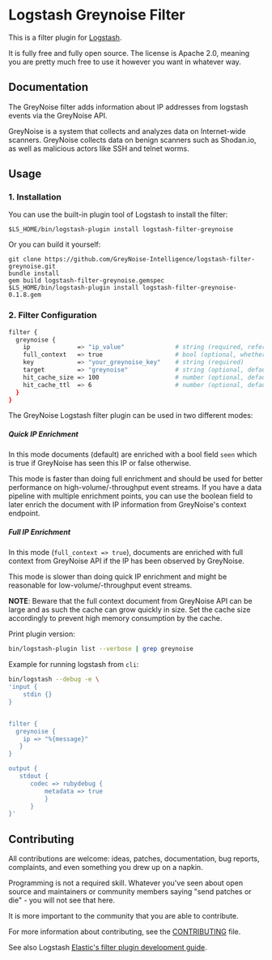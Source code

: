 # Logstash Greynoise Filter 
This is a filter plugin for [Logstash](https://github.com/elastic/logstash).

It is fully free and fully open source. The license is Apache 2.0, meaning you are pretty much free to use it however you want in whatever way.

## Documentation

The GreyNoise filter adds information about IP addresses from logstash events via the GreyNoise API.

GreyNoise is a system that collects and analyzes data on Internet-wide scanners.
GreyNoise collects data on benign scanners such as Shodan.io, as well as malicious actors like SSH and telnet worms.

## Usage
### 1. Installation
You can use the built-in plugin tool of Logstash to install the filter:
```
$LS_HOME/bin/logstash-plugin install logstash-filter-greynoise
```

Or you can build it yourself:
```
git clone https://github.com/GreyNoise-Intelligence/logstash-filter-greynoise.git
bundle install
gem build logstash-filter-greynoise.gemspec
$LS_HOME/bin/logstash-plugin install logstash-filter-greynoise-0.1.8.gem
```

### 2. Filter Configuration

```sh
filter {
  greynoise {
    ip             => "ip_value"              # string (required, reference to ip address field)
    full_context   => true                    # bool (optional, whether to use context lookup, default false)
    key            => "your_greynoise_key"    # string (required)
    target         => "greynoise"             # string (optional, default = greynoise)
    hit_cache_size => 100                     # number (optional, default = 0)
    hit_cache_ttl  => 6                       # number (optional, default = 60) 
  }
}
```
The GreyNoise Logstash filter plugin can be used in two different modes:

##### Quick IP Enrichment
In this mode documents (default) are enriched with a bool field `seen` which is true if GreyNoise has seen this IP or false otherwise. 

This mode is faster than doing full enrichment and should be used for better performance on high-volume/-throughput event streams.
If you have a data pipeline with multiple enrichment points, you can use the boolean field to later enrich the document with IP information from GreyNoise's context endpoint.

##### Full IP Enrichment

In this mode (`full_context => true`), documents are enriched with full context from GreyNoise API if the IP has been observed by GreyNoise. 

This mode is slower than doing quick IP enrichment and might be reasonable for low-volume/-throughput event streams. 

**NOTE**: Beware that the full context document from GreyNoise API can be large and as such the cache can grow quickly in size. Set the cache size accordingly to prevent high memory consumption by the cache.

Print plugin version:

``` bash
bin/logstash-plugin list --verbose | grep greynoise
```

Example for running logstash from `cli`:

``` bash
bin/logstash --debug -e \
'input {
    stdin {}
}


filter {
  greynoise {
    ip => "%{message}"
   }
}

output {
   stdout {
      codec => rubydebug {
          metadata => true
          }
      }
}'
```



## Contributing

All contributions are welcome: ideas, patches, documentation, bug reports, complaints, and even something you drew up on a napkin.

Programming is not a required skill. Whatever you've seen about open source and maintainers or community members  saying "send patches or die" - you will not see that here.

It is more important to the community that you are able to contribute.

For more information about contributing, see the [CONTRIBUTING](https://github.com/elasticsearch/logstash/blob/master/CONTRIBUTING.md) file.

See also Logstash [Elastic's filter plugin development guide](https://www.elastic.co/guide/en/logstash/current/filter-new-plugin.html).
